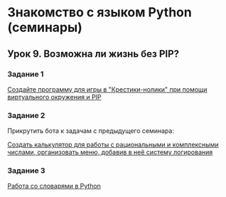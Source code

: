 # Знакомство с языком Python (семинары) #
## Урок 9. Возможна ли жизнь без PIP? ##

### Задание 1 ###
[Создайте программу для игры в "Крестики-нолики" при помощи виртуального окружения и PIP](https://github.com/Zep314/PyHW09/blob/main/tree/main/TickTackToeGame)

### Задание 2 ###
Прикрутить бота к задачам с предыдущего семинара:

[Создать калькулятор для работы с рациональными и комплексными числами, организовать меню, добавив в неё систему логирования](https://github.com/Zep314/PyHW09/blob/main/tree/main/Bot_ComplexCulator)

### Задание 3 ###
[Работа со словарями в Python](https://github.com/Zep314/PyHW09/blob/main/tree/main/Dict_functions)